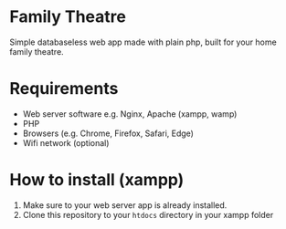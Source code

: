 # Family Theatre
 Simple databaseless web app made with plain php, built for your home family theatre.

# Requirements
- Web server software e.g. Nginx, Apache (xampp, wamp)
- PHP
- Browsers (e.g. Chrome, Firefox, Safari, Edge)
- Wifi network (optional)

# How to install (xampp)
1. Make sure to your web server app is already installed.
2. Clone this repository to your `htdocs` directory in your xampp folder